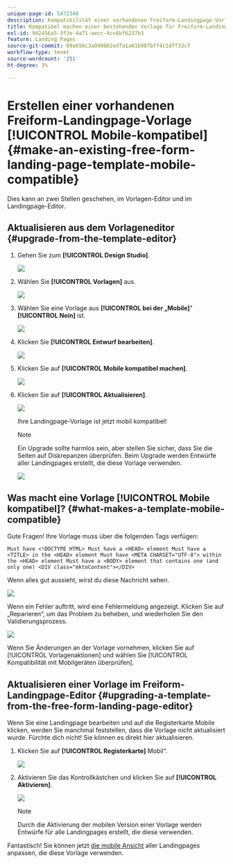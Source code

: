 ```yaml
---
unique-page-id: 5472348
description: Kompatibilität einer vorhandenen Freiform-Landingpage-Vorlage herstellen - Marketo-Dokumente - Produktdokumentation
title: Kompatibel machen einer bestehenden Vorlage für Freiform-Landingpages auf Mobilgeräten
exl-id: 942456a5-3f3e-4a71-aecc-4cc6bf6237b3
feature: Landing Pages
source-git-commit: 09a656c3a0d0002edfa1a61b987bff4c1dff33cf
workflow-type: tm+mt
source-wordcount: '251'
ht-degree: 3%

---
```


# Erstellen einer vorhandenen Freiform-Landingpage-Vorlage [!UICONTROL Mobile-kompatibel] {#make-an-existing-free-form-landing-page-template-mobile-compatible}

Dies kann an zwei Stellen geschehen, im Vorlagen-Editor und im Landingpage-Editor.

## Aktualisieren aus dem Vorlageneditor {#upgrade-from-the-template-editor}

1. Gehen Sie zum **[!UICONTROL Design Studio]**.

   ![](assets/designstudio-1.png)

1. Wählen Sie **[!UICONTROL Vorlagen]** aus.

   ![](assets/image2015-1-22-20-3a20-3a2.png)

1. Wählen Sie eine Vorlage aus **[!UICONTROL bei der „Mobile]**&quot; **[!UICONTROL Nein]** ist.

   ![](assets/image2015-1-22-20-3a22-3a24.png)

1. Klicken Sie **[!UICONTROL Entwurf bearbeiten]**.

   ![](assets/image2015-1-22-20-3a25-3a36.png)

1. Klicken Sie auf **[!UICONTROL Mobile kompatibel machen]**.

   ![](assets/image2015-1-22-20-3a30-3a33.png)

1. Klicken Sie auf **[!UICONTROL Aktualisieren]**.

   ![](assets/image2015-1-22-20-3a32-3a45.png)

   Ihre Landingpage-Vorlage ist jetzt mobil kompatibel!

   >[!NOTE]
   >
   >Ein Upgrade sollte harmlos sein, aber stellen Sie sicher, dass Sie die Seiten auf Diskrepanzen überprüfen. Beim Upgrade werden Entwürfe aller Landingpages erstellt, die diese Vorlage verwenden.

   ![](assets/image2015-1-22-20-3a36-3a43.png)

## Was macht eine Vorlage [!UICONTROL Mobile kompatibel]? {#what-makes-a-template-mobile-compatible}

Gute Fragen! Ihre Vorlage muss über die folgenden Tags verfügen:

`Must have <!DOCTYPE HTML> Must have a <HEAD> element Must have a <TITLE> in the <HEAD> element Must have <META CHARSET="UTF-8"> within the <HEAD> element Must have a <BODY> element that contains one (and only one) <DIV class="mktoContent"></DIV>`

Wenn alles gut aussieht, wirst du diese Nachricht sehen.

![](assets/image2015-1-22-20-3a41-3a31.png)

Wenn ein Fehler auftritt, wird eine Fehlermeldung angezeigt. Klicken Sie auf „Reparieren“, um das Problem zu beheben, und wiederholen Sie den Validierungsprozess.

![](assets/image2015-1-22-20-3a43-3a20.png)

Wenn Sie Änderungen an der Vorlage vornehmen, klicken Sie auf [!UICONTROL Vorlagenaktionen] und wählen Sie [!UICONTROL Kompatibilität mit Mobilgeräten überprüfen].

## Aktualisieren einer Vorlage im Freiform-Landingpage-Editor {#upgrading-a-template-from-the-free-form-landing-page-editor}

Wenn Sie eine Landingpage bearbeiten und auf die Registerkarte Mobile klicken, werden Sie manchmal feststellen, dass die Vorlage nicht aktualisiert wurde. Fürchte dich nicht! Sie können es direkt hier aktualisieren.

1. Klicken Sie auf **[!UICONTROL Registerkarte]** Mobil“.

   ![](assets/image2015-1-22-20-3a48-3a19.png)

1. Aktivieren Sie das Kontrollkästchen und klicken Sie auf **[!UICONTROL Aktivieren]**.

   ![](assets/image2015-1-22-20-3a49-3a34.png)

   >[!NOTE]
   >
   >Durch die Aktivierung der mobilen Version einer Vorlage werden Entwürfe für alle Landingpages erstellt, die diese verwenden.

Fantastisch! Sie können jetzt [die mobile Ansicht](/help/marketo/product-docs/demand-generation/landing-pages/free-form-landing-pages/customize-mobile-view-for-your-free-form-landing-page.md) aller Landingpages anpassen, die diese Vorlage verwenden.
